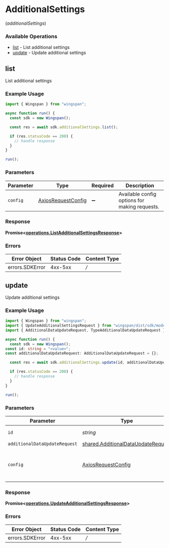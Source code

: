# AdditionalSettings
(*additionalSettings*)

### Available Operations

* [list](#list) - List additional settings
* [update](#update) - Update additional settings

## list

List additional settings

### Example Usage

```typescript
import { Wingspan } from "wingspan";

async function run() {
  const sdk = new Wingspan();

  const res = await sdk.additionalSettings.list();

  if (res.statusCode == 200) {
    // handle response
  }
}

run();
```

### Parameters

| Parameter                                                    | Type                                                         | Required                                                     | Description                                                  |
| ------------------------------------------------------------ | ------------------------------------------------------------ | ------------------------------------------------------------ | ------------------------------------------------------------ |
| `config`                                                     | [AxiosRequestConfig](https://axios-http.com/docs/req_config) | :heavy_minus_sign:                                           | Available config options for making requests.                |


### Response

**Promise<[operations.ListAdditionalSettingsResponse](../../sdk/models/operations/listadditionalsettingsresponse.md)>**
### Errors

| Error Object    | Status Code     | Content Type    |
| --------------- | --------------- | --------------- |
| errors.SDKError | 4xx-5xx         | */*             |

## update

Update additional settings

### Example Usage

```typescript
import { Wingspan } from "wingspan";
import { UpdateAdditionalSettingsRequest } from "wingspan/dist/sdk/models/operations";
import { AdditionalDataUpdateRequest, TypeAdditionalDataUpdateRequest } from "wingspan/dist/sdk/models/shared";

async function run() {
  const sdk = new Wingspan();
const id: string = "<value>";
const additionalDataUpdateRequest: AdditionalDataUpdateRequest = {};

  const res = await sdk.additionalSettings.update(id, additionalDataUpdateRequest);

  if (res.statusCode == 200) {
    // handle response
  }
}

run();
```

### Parameters

| Parameter                                                                                    | Type                                                                                         | Required                                                                                     | Description                                                                                  |
| -------------------------------------------------------------------------------------------- | -------------------------------------------------------------------------------------------- | -------------------------------------------------------------------------------------------- | -------------------------------------------------------------------------------------------- |
| `id`                                                                                         | *string*                                                                                     | :heavy_check_mark:                                                                           | Unique identifier                                                                            |
| `additionalDataUpdateRequest`                                                                | [shared.AdditionalDataUpdateRequest](../../sdk/models/shared/additionaldataupdaterequest.md) | :heavy_minus_sign:                                                                           | N/A                                                                                          |
| `config`                                                                                     | [AxiosRequestConfig](https://axios-http.com/docs/req_config)                                 | :heavy_minus_sign:                                                                           | Available config options for making requests.                                                |


### Response

**Promise<[operations.UpdateAdditionalSettingsResponse](../../sdk/models/operations/updateadditionalsettingsresponse.md)>**
### Errors

| Error Object    | Status Code     | Content Type    |
| --------------- | --------------- | --------------- |
| errors.SDKError | 4xx-5xx         | */*             |
